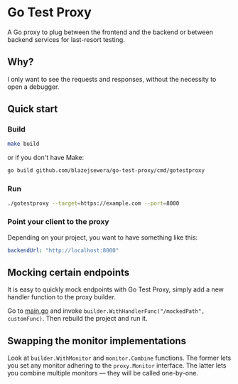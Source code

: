 # Go Test Proxy

A Go proxy to plug between the frontend and the backend
or between backend services for last-resort testing.

## Why?

I only want to see the requests and responses,
without the necessity to open a debugger.

## Quick start

### Build

```sh
make build
```

or if you don't have Make:

```sh
go build github.com/blazejsewera/go-test-proxy/cmd/gotestproxy
```

### Run

```sh
./gotestproxy --target=https://example.com --port=8000
```

### Point your client to the proxy

Depending on your project, you want to have something like this:

```yaml
backendUrl: "http://localhost:8000"
```

## Mocking certain endpoints

It is easy to quickly mock endpoints with Go Test Proxy,
simply add a new handler function to the proxy builder.

Go to [main.go](cmd/gotestproxy/main.go) and invoke `builder.WithHandlerFunc("/mockedPath", customFunc)`.
Then rebuild the project and run it.

## Swapping the monitor implementations

Look at `builder.WithMonitor` and `monitor.Combine` functions.
The former lets you set any monitor adhering to the `proxy.Monitor` interface.
The latter lets you combine multiple monitors — they will be called one-by-one.
